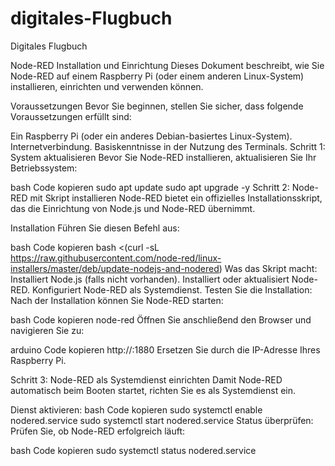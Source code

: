 # digitales-Flugbuch
Digitales Flugbuch



Node-RED Installation und Einrichtung
Dieses Dokument beschreibt, wie Sie Node-RED auf einem Raspberry Pi (oder einem anderen Linux-System) installieren, einrichten und verwenden können.

Voraussetzungen
Bevor Sie beginnen, stellen Sie sicher, dass folgende Voraussetzungen erfüllt sind:

Ein Raspberry Pi (oder ein anderes Debian-basiertes Linux-System).
Internetverbindung.
Basiskenntnisse in der Nutzung des Terminals.
Schritt 1: System aktualisieren
Bevor Sie Node-RED installieren, aktualisieren Sie Ihr Betriebssystem:

bash
Code kopieren
sudo apt update
sudo apt upgrade -y
Schritt 2: Node-RED mit Skript installieren
Node-RED bietet ein offizielles Installationsskript, das die Einrichtung von Node.js und Node-RED übernimmt.

Installation
Führen Sie diesen Befehl aus:

bash
Code kopieren
bash <(curl -sL https://raw.githubusercontent.com/node-red/linux-installers/master/deb/update-nodejs-and-nodered)
Was das Skript macht:
Installiert Node.js (falls nicht vorhanden).
Installiert oder aktualisiert Node-RED.
Konfiguriert Node-RED als Systemdienst.
Testen Sie die Installation:
Nach der Installation können Sie Node-RED starten:

bash
Code kopieren
node-red
Öffnen Sie anschließend den Browser und navigieren Sie zu:

arduino
Code kopieren
http://<IP-Adresse>:1880
Ersetzen Sie <IP-Adresse> durch die IP-Adresse Ihres Raspberry Pi.

Schritt 3: Node-RED als Systemdienst einrichten
Damit Node-RED automatisch beim Booten startet, richten Sie es als Systemdienst ein.

Dienst aktivieren:
bash
Code kopieren
sudo systemctl enable nodered.service
sudo systemctl start nodered.service
Status überprüfen:
Prüfen Sie, ob Node-RED erfolgreich läuft:

bash
Code kopieren
sudo systemctl status nodered.service

